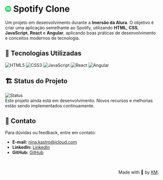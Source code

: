 # <img src="assets/icons/favicon.png" alt="Logo" width="20"> Spotify Clone

Um projeto em desenvolvimento durante a **Imersão da Alura**. O objetivo é criar uma aplicação semelhante ao Spotify, utilizando **HTML**, **CSS**, **JavaScript**, **React** e **Angular**, aplicando boas práticas de desenvolvimento e conceitos modernos de tecnologia.

## 🚀 Tecnologias Utilizadas

![HTML5](https://img.shields.io/badge/HTML5-orange?logo=html5&logoColor=white&style=for-the-badge)
![CSS3](https://img.shields.io/badge/CSS3-blue?logo=css3&logoColor=white&style=for-the-badge)
![JavaScript](https://img.shields.io/badge/JavaScript-yellow?logo=javascript&logoColor=black&style=for-the-badge)
![React](https://img.shields.io/badge/React-61DAFB?logo=react&logoColor=black&style=for-the-badge)
![Angular](https://img.shields.io/badge/Angular-DD0031?logo=angular&logoColor=white&style=for-the-badge)


## 🏗️ Status do Projeto

![Status](https://img.shields.io/badge/status-em%20desenvolvimento-yellow)  
Este projeto ainda está em desenvolvimento. Novos recursos e melhorias estão sendo implementados continuamente.


## 📧 Contato

Para dúvidas ou feedback, entre em contato:

- **E-mail:** [nina.kastro@icloud.com](mailto:nina.kastro@icloud.com)
- **LinkedIn:** [LinkedIn](https://www.linkedin.com/in/karinacmartins/)
- **GitHub:** [GitHub](https://github.com/karinacmartins)

<br>
<br>

  <div align="right">Made with 💜 by <a href="https://github.com/karinacmartins">KM</a>.</div>


